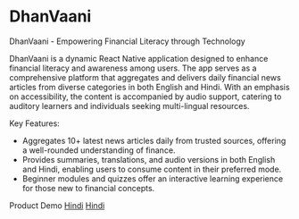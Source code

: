 # DhanVaani
DhanVaani - Empowering Financial Literacy through Technology

DhanVaani is a dynamic React Native application designed to enhance financial literacy and awareness among users. The app serves as a comprehensive platform that aggregates and delivers daily financial news articles from diverse categories in both English and Hindi. With an emphasis on accessibility, the content is accompanied by audio support, catering to auditory learners and individuals seeking multi-lingual resources.

Key Features:
- Aggregates 10+ latest news articles daily from trusted sources, offering a well-rounded understanding of finance.
- Provides summaries, translations, and audio versions in both English and Hindi, enabling users to consume content in their preferred mode.
- Beginner modules and quizzes offer an interactive learning experience for those new to financial concepts.

Product Demo [Hindi](https://youtu.be/R9UQeA8zfus)
             [Hindi](https://youtu.be/0JrA9WBhm40)
